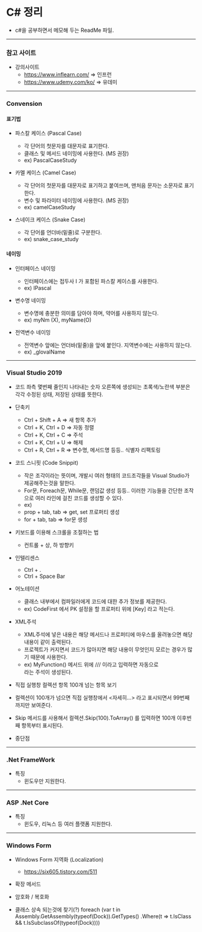 # C# 정리
- c#을 공부하면서 메모해 두는 ReadMe 파일.
***
### 참고 사이트
- 강의사이트
  - https://www.inflearn.com/ => 인프런
  - https://www.udemy.com/ko/ => 유데미
  
***
### Convension
#### 표기법
- 파스칼 케이스 (Pascal Case)
  - 각 단어의 첫문자를 대문자로 표기한다.
  - 클래스 및 메서드 네이밍에 사용한다. (MS 권장)
  - ex) PascalCaseStudy
  
- 카멜 케이스 (Camel Case)
  - 각 단어의 첫문자를 대문자로 표기하고 붙여쓰며, 맨처음 문자는 소문자로 표기한다.
  - 변수 및 파라미터 네이밍에 사용한다. (MS 권장)
  - ex) camelCaseStudy
  
- 스네이크 케이스 (Snake Case)
  - 각 단어를 언더바(밑줄)로 구분한다.
  - ex) snake_case_study
#### 네이밍
- 인터페이스 네이밍
  - 인터페이스에는 접두사 I 가 포함된 파스칼 케이스를 사용한다.
  - ex) IPascal
  
- 변수명 네이밍
  - 변수명에 충분한 의미를 담아야 하며, 약어를 사용하지 않는다.
  - ex) myNm (X), myName(O)
  
- 전역변수 네이밍
  - 전역변수 앞에는 언더바(밑줄)을 앞에 붙인다. 지역변수에는 사용하지 않는다.
  - ex) _glovalName

***
### Visual Studio 2019
- 코드 좌측 몇번째 줄인지 나타내는 숫자 오른쪽에 생성되는 초록색/노란색 부분은 각각 수정된 상태, 저장된 상태를 뜻한다. 

- 단축키
  - Ctrl + Shift + A    => 새 항목 추가
  - Ctrl + K, Ctrl + D  => 자동 정렬
  - Ctrl + K, Ctrl + C  => 주석
  - Ctrl + K, Ctrl + U  => 해제
  - Ctrl + R, Ctrl + R  => 변수명, 메서드명 등등.. 식별자 리팩토링
  
- 코드 스니핏 (Code Snippit)
  - 작은 조각이라는 뜻이며, 개발시 여러 형태의 코드조각들을 Visual Studio가 제공해주는것을 말한다.
  - For문, Foreach문, While문, 랜덤값 생성 등등.. 이러한 기능들을 간단한 조작으로 여러 라인에 걸친 코드를 생성할 수 있다.
  - ex)
  - prop + tab, tab => get, set 프로퍼티 생성
  - for + tab, tab => for문 생성

- 키보드를 이용해 스크롤을 조절하는 법
  - 컨트롤 + 상, 하 방향키

- 인텔리센스
  - Ctrl + .
  - Ctrl + Space Bar
  

- 어노테이션
  - 클래스 내부에서 컴파일러에게 코드에 대한 추가 정보를 제공한다.
  - ex) CodeFirst 에서 PK 설정을 할 프로퍼티 위에 [Key] 라고 적는다.

- XML주석 <summary>
  - XML주석에 넣은 내용은 해당 메서드나 프로퍼티에 마우스를 올려놓으면 해당 내용이 같이 출력된다.
  - 프로젝트가 커지면서 코드가 많아지면 해당 내용이 무엇인지 모르는 경우가 많기 때문에 사용한다.
  - ex) MyFunction() 메서드 위에 /// 이라고 입력하면 자동으로 <summary> 라는 주석이 생성된다.


- 직접 실행창 컬렉션 항목 100개 넘는 항목 보기
 - 컬렉션이 100개가 넘으면 직접 실행창에서 <자세히...> 라고 표시되면서 99번째 까지만 보여준다.
 - Skip 메서드를 사용해서 컬렉션.Skip(100).ToArray() 를 입력하면 100개 이후번째 항목부터 표시된다.

- 중단점
  
***
### .Net FrameWork
- 특징
  - 윈도우만 지원한다.
***
### ASP .Net Core
- 특징
  - 윈도우, 리눅스 등 여러 플랫폼 지원한다.
***
### Windows Form
- Windows Form 지역화 (Localization)
  - https://six605.tistory.com/511
- 확장 메서드

- 암호화 / 복호화

- 클래스 상속 되는것에 찾기(?)
 foreach (var t in Assembly.GetAssembly(typeof(Dock)).GetTypes()
                .Where(t => t.IsClass && t.IsSubclassOf(typeof(Dock))))


